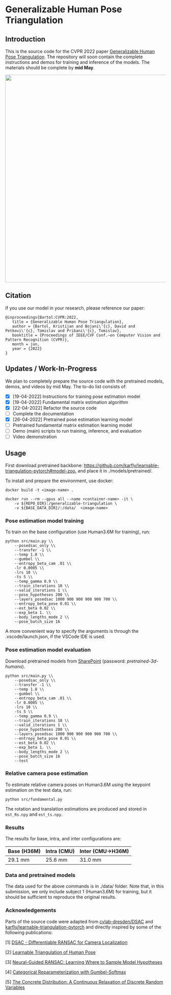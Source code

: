 # Generalizable Human Pose Triangulation

## Introduction

This is the source code for the CVPR 2022 paper [Generalizable Human Pose Triangulation](https://arxiv.org/abs/2110.00280).
The repository will soon contain the complete instructions and demos for training and inference of
the models. The materials should be complete by **mid May**.

<img src="https://github.com/kristijanbartol/general-humans/blob/main/assets/transfer-learning-fig.png" width="650">

## Citation

If you use our model in your research, please reference our paper:

```
@inproceedings{Bartol:CVPR:2022,
   title = {Generalizable Human Pose Triangulation},
   author = {Bartol, Kristijan and Bojani\'{c}, David and Petkovi\'{c}, Tomislav and Pribani\'{c}, Tomislav},
   booktitle = {Proceedings of IEEE/CVF Conf.~on Computer Vision and Pattern Recognition (CVPR)},
   month = jun,
   year = {2022}
}
```

## Updates / Work-In-Progress

We plan to completely prepare the source code with the pretrained models, demos, and videos by mid May. The to-do list consists of:

- [X] [19-04-2022] Instructions for training pose estimation model
- [X] [19-04-2022] Fundamental matrix estimation algorithm
- [X] [22-04-2022] Refactor the source code
- [ ] Complete the documentation
- [X] [26-04-2022] Pretrained pose estimation learning model
- [ ] Pretrained fundamental matrix estimation learning model
- [ ] Demo (main) scripts to run training, inference, and evaluation
- [ ] Video demonstration

## Usage

First download pretrained backbone: https://github.com/karfly/learnable-triangulation-pytorch#model-zoo,
and place it in ./models/pretrained/.

To install and prepare the environment, use docker:

```
docker build -t <image-name> .

docker run --rm --gpus all --name <container-name> -it \
	-v ${REPO_DIR}:/generalizable-triangulation \
	-v ${BASE_DATA_DIR}/:/data/  <image-name>
```

### Pose estimation model training

To train on the base configuration (use Human3.6M for training), run:

```
python src/main.py \\
	--posedsac_only \\
	--transfer -1 \\
	--temp 1.8 \\
	--gumbel \\
	--entropy_beta_cam .01 \\
	-lr 0.0005 \\
	-lrs 10 \\
	-ts 5 \\
	--temp_gamma 0.9 \\
	--train_iterations 10 \\
	--valid_iterations 1 \\
	--pose_hypotheses 200 \\
	--layers_posedsac 1000 900 900 900 900 700 \\
	--entropy_beta_pose 0.01 \\
	--est_beta 0.02 \\
	--exp_beta 1. \\
	--body_lengths_mode 2 \\ 
	--pose_batch_size 16
```

A more convenient way to specify the arguments is through the .vscode/launch.json, if the VSCode IDE is used.


### Pose estimation model evaluation

Download pretrained models from [SharePoint](https://ferhr-my.sharepoint.com/:f:/g/personal/kbartol_fer_hr/EkaiHg-8FuhDtHhL9_2vquwBdRB6JiscuEbv15tc7-HvuQ?e=PBSLl7) (password: _pretrained-3d-humans_).

```
python src/main.py \\
	--posedsac_only \\
	--transfer -1 \\
	--temp 1.8 \\
	--gumbel \\
	--entropy_beta_cam .01 \\
	-lr 0.0005 \\
	-lrs 10 \\
	-ts 5 \\
	--temp_gamma 0.9 \\
	--train_iterations 10 \\
	--valid_iterations 1 \\
	--pose_hypotheses 200 \\
	--layers_posedsac 1000 900 900 900 900 700 \\
	--entropy_beta_pose 0.01 \\
	--est_beta 0.02 \\
	--exp_beta 1. \\
	--body_lengths_mode 2 \\ 
	--pose_batch_size 16
	--test
```


### Relative camera pose estimation

To estimate relative camera poses on Human3.6M using the keypoint estimation on the test data, run:

```
python src/fundamental.py
```

The rotation and translation estimations are produced and stored in `est_Rs.npy` and `est_ts.npy`.

### Results

The results for base, intra, and inter configurations are:

| Base (H36M) | Intra (CMU) | Inter (CMU->H36M) |
| --- | --- | --- |
| 29.1 mm | 25.6 mm | 31.0 mm |


### Data and pretrained models

The data used for the above commands is in ./data/ folder. Note that, in this submission, we only 
include subject 1 (Human3.6M) for training, but it should be sufficient to reproduce
the original results.

### Acknowledgements

Parts of the source code were adapted from [cvlab-dresden/DSAC](https://github.com/cvlab-dresden/DSAC) and [karfly/learnable-triangulation-pytorch](https://github.com/karfly/learnable-triangulation-pytorch) and directly inspired by some of the following publications:

[1] [DSAC - Differentiable RANSAC for Camera Localization](https://arxiv.org/abs/1611.05705)

[2] [Learnable Triangulation of Human Pose](https://arxiv.org/abs/1905.05754)

[3] [Neural-Guided RANSAC: Learning Where to Sample Model Hypotheses](https://arxiv.org/abs/1905.04132)

[4] [Categorical Reparameterization with Gumbel-Softmax](https://arxiv.org/abs/1611.01144)

[5] [The Concrete Distribution: A Continuous Relaxation of Discrete Random Variables](https://arxiv.org/abs/1611.00712)
